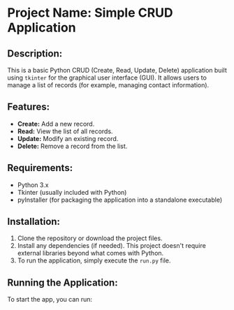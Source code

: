 # Project Name: Simple CRUD Application

## Description:
This is a basic Python CRUD (Create, Read, Update, Delete) application built using `tkinter` for the graphical user interface (GUI). It allows users to manage a list of records (for example, managing contact information).

## Features:
- **Create:** Add a new record.
- **Read:** View the list of all records.
- **Update:** Modify an existing record.
- **Delete:** Remove a record from the list.

## Requirements:
- Python 3.x
- Tkinter (usually included with Python)
- pyInstaller (for packaging the application into a standalone executable)

## Installation:

1. Clone the repository or download the project files.
2. Install any dependencies (if needed). This project doesn't require external libraries beyond what comes with Python.
3. To run the application, simply execute the `run.py` file.

## Running the Application:

To start the app, you can run:


